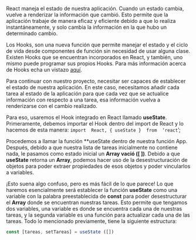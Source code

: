 React maneja el estado de nuestra aplicación. Cuando un estado cambia, vuelve a renderizar la información que cambió. Esto permite que la aplicación trabaje de manera eficaz y eficiente debido a que lo realiza instantáneamente, y solo cambia la información en la que hubo un determinado cambio.

Los Hooks, son una nueva función que permite manejar el estado y el ciclo de vida desde componentes de función sin necesidad de usar alguna clase. Existen Hooks que se encuentran incorporados en React, y también, uno mismo puede programar sus propios Hooks. Para más información acerca de Hooks echa un vistazo [aquí](https://es.reactjs.org/docs/hooks-overview.html).

Para continuar con nuestro proyecto, necesitar ser capaces de establecer el estado de nuestra aplicación. En este caso, necesitamos añadir cada tarea al estado de la aplicación para que cada vez que se actualice información con respecto a una tarea, esa información vuelva a renderizarse con el cambio realizado.

Para eso, usaremos el Hook integrado en React llamado **useState**. Primeramente, debemos importar el Hook dentro del import de React y lo hacemos de esta manera: `import  React, { useState }  from  ‘react`’;

Procedemos a llamar la función **useState dentro de nuestra función App. Después, debido a que nuestra lista de tareas inicialmente no contiene nada, le pasamos como estado inicial un **Array vació ([ ])**.  Debido a que **useState** retorna un **Array**, podemos hacer uso de la desestructuración de objetos para poder extraer propiedades de esos objetos y poder vincularlos a variables.

¡Esto suena algo confuso, pero es más fácil de lo que parece!  Lo que haremos esencialmente será establecer la función **useState** como una variable con la palabra preestablecida de **const** para poder desestructurar el **Array** donde se encuentran nuestras tareas. Esto permite que tengamos dos variables, una variable es donde se encuentra cada una de nuestras tareas, y la segunda variable es una función para actualizar cada una de las tareas. Todo lo mencionado previamente, tiene la siguiente estructura:

```jsx
const [tareas, setTareas] = useState ([])
```
